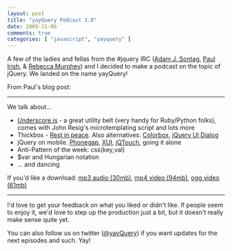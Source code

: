 ```yaml
---
layout: post
title: "yayQuery Podcast 1.0"
date: 2009-11-06
comments: true
categories: [ "javascript", "yayquery" ]
---
```


A few of the ladies and fellas from the #jquery IRC ([Adam J. Sontag](http://ajpiano.com/), [Paul Irish](http://paulirish.com/), & [Rebecca Murphey](http://rmurphey.com/)) and I decided to make a podcast on the topic of jQuery. We landed on the name yayQuery!

From Paul's blog post:

----


We talk about...

* [Underscore.js](http://documentcloud.github.com/underscore/) - a great utility belt (very handy for Ruby/Python folks), comes with John Resig's microtemplating script and lots more
* Thickbox - [Rest in peace](http://jquery.com/demo/thickbox/). Also alternatives: [Colorbox](http://jacklmoore.com/colorbox/), [jQuery UI Dialog](http://jqueryui.com/demos/dialog/)
* jQuery on mobile. [Phonegap](http://phonegap.com/), [XUI](http://xuijs.com/), [jQTouch](http://www.jqtouch.com/), going it alone
* Anti-Pattern of the week: css(key,val)
* $var and Hungarian notation
* ... and dancing


If you'd like a download:
[mp3 audio (30mb)](http://paulirish.com/yayQuery/yayQuery_1.0.mp3), [mp4 video (94mb)](http://paulirish.com/yayQuery/yayQuery_1.0.mp4), [ogg video (61mb)](http://paulirish.com/yayQuery/yayQuery_1.0.ogv)

----


I'd love to get your feedback on what you liked or didn't like. If people seem to enjoy it, we'd love to step up the production just a bit, but it doesn't really make sense quite yet.

You can also follow us on twitter ([@yayQuery](https://twitter.com/yayQuery))  if you want updates for the next episodes and such. Yay!
